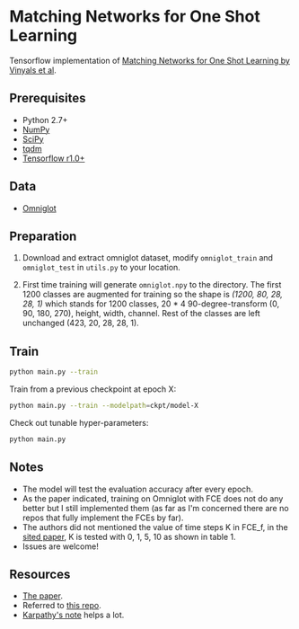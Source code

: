 # Matching Networks for One Shot Learning
Tensorflow implementation of [Matching Networks for One Shot Learning by Vinyals et al](https://arxiv.org/abs/1606.04080).

## Prerequisites
- Python 2.7+
- [NumPy](http://www.numpy.org/)
- [SciPy](https://www.scipy.org/)
- [tqdm](https://pypi.python.org/pypi/tqdm)
- [Tensorflow r1.0+](https://www.tensorflow.org/install/)


## Data
- [Omniglot](https://github.com/brendenlake/omniglot)


## Preparation
1. Download and extract omniglot dataset, modify `omniglot_train` and `omniglot_test` in `utils.py` to your location.

2. First time training will generate `omniglot.npy` to the directory. The first 1200 classes are augmented for training so the shape is _(1200, 80, 28, 28, 1)_ which stands for 1200 classes, 20 * 4 90-degree-transform (0, 90, 180, 270), height, width, channel. Rest of the classes are left unchanged (423, 20, 28, 28, 1).

## Train
```bash
python main.py --train
```
Train from a previous checkpoint at epoch X:
```bash
python main.py --train --modelpath=ckpt/model-X
```
Check out tunable hyper-parameters:
```bash
python main.py
```

## Notes
- The model will test the evaluation accuracy after every epoch.
- As the paper indicated, training on Omniglot with FCE does not do any better but I still implemented them (as far as I'm concerned there are no repos that fully implement the FCEs by far).
- The authors did not mentioned the value of time steps K in FCE_f, in the [sited paper](https://arxiv.org/abs/1511.06391), K is tested with 0, 1, 5, 10 as shown in table 1.
- Issues are welcome!

## Resources
- [The paper](https://arxiv.org/abs/1606.04080).
- Referred to [this repo](https://github.com/AntreasAntoniou/MatchingNetworks).
- [Karpathy's note](https://github.com/karpathy/paper-notes/blob/master/matching_networks.md) helps a lot.

